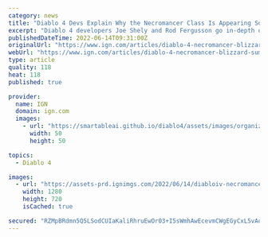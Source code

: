 ```yaml
---
category: news
title: "Diablo 4 Devs Explain Why the Necromancer Class Is Appearing Sooner Than Anyone Expected"
excerpt: "Diablo 4 developers Joe Shely and Rod Fergusson go in-depth on the Necromancer, the fifth and final class in Blizzard's upcoming dungeon crawler."
publishedDateTime: 2022-06-14T09:31:00Z
originalUrl: "https://www.ign.com/articles/diablo-4-necromancer-blizzard-summer-of-gaming-2022"
webUrl: "https://www.ign.com/articles/diablo-4-necromancer-blizzard-summer-of-gaming-2022"
type: article
quality: 118
heat: 118
published: true

provider:
  name: IGN
  domain: ign.com
  images:
    - url: "https://smartableai.github.io/diablo4/assets/images/organizations/ign.com-50x50.jpg"
      width: 50
      height: 50

topics:
  - Diablo 4

images:
  - url: "https://assets-prd.ignimgs.com/2022/06/14/diabloiv-necromancer-blogroll-1655180489432.jpg?width=1280"
    width: 1280
    height: 720
    isCached: true

secured: "RZMpBRdmn5Q5LSodCUIaKaliRhruEwOr03+I5sWmhAwEcevmCWgEGyCxL5vAq0NI40BQQjiYQO61xuOoCKbYR42jm3ezpxGiFkRatI2Cl6lh5kaFW3PAd+Kl0Q1SE7aI0/Ehc/KSsJo9SM2hcVw7/VYpKlbXH1qSI5zcPCsbYkFy+TCfeW1EQEOKGhbXbv1fn1UsEaPWgHXbSx1K0VA4w3tb4YYlI6Ytb9gUsA5fT1LJAvehRs25vOHwlsI7Z3fVa/XTblS1TDwXv7QLy7xkWWpZdKyaeu/vLzzc/lqqLbpeSk6nNiCtyLGDYaxsdXFuVGAeAASplk2jxiKXFSozlt3/nEa0Bvk2tKzeNV9wTAU=;+tZGJXORY3DSy9MBYvkZQg=="
---
```


